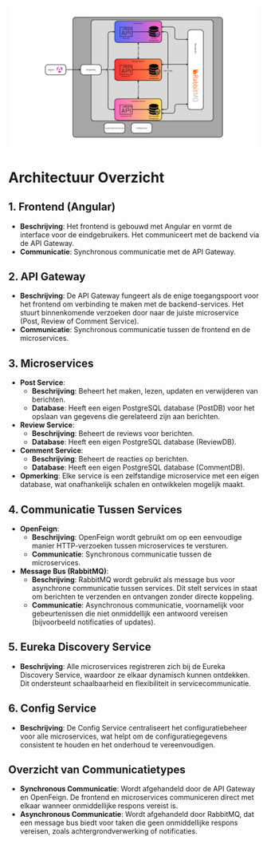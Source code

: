 ![Architectuur Java Sander](ArchitectuurJavaSander.png)
# Architectuur Overzicht

## 1. Frontend (Angular)
- **Beschrijving**: Het frontend is gebouwd met Angular en vormt de interface voor de eindgebruikers. Het communiceert met de backend via de API Gateway.
- **Communicatie**: Synchronous communicatie met de API Gateway.

## 2. API Gateway
- **Beschrijving**: De API Gateway fungeert als de enige toegangspoort voor het frontend om verbinding te maken met de backend-services. Het stuurt binnenkomende verzoeken door naar de juiste microservice (Post, Review of Comment Service).
- **Communicatie**: Synchronous communicatie tussen de frontend en de microservices.

## 3. Microservices
- **Post Service**:
  - **Beschrijving**: Beheert het maken, lezen, updaten en verwijderen van berichten.
  - **Database**: Heeft een eigen PostgreSQL database (PostDB) voor het opslaan van gegevens die gerelateerd zijn aan berichten.
- **Review Service**:
  - **Beschrijving**: Beheert de reviews voor berichten.
  - **Database**: Heeft een eigen PostgreSQL database (ReviewDB).
- **Comment Service**:
  - **Beschrijving**: Beheert de reacties op berichten.
  - **Database**: Heeft een eigen PostgreSQL database (CommentDB).
- **Opmerking**: Elke service is een zelfstandige microservice met een eigen database, wat onafhankelijk schalen en ontwikkelen mogelijk maakt.

## 4. Communicatie Tussen Services
- **OpenFeign**:
  - **Beschrijving**: OpenFeign wordt gebruikt om op een eenvoudige manier HTTP-verzoeken tussen microservices te versturen.
  - **Communicatie**: Synchronous communicatie tussen de microservices.
- **Message Bus (RabbitMQ)**:
  - **Beschrijving**: RabbitMQ wordt gebruikt als message bus voor asynchrone communicatie tussen services. Dit stelt services in staat om berichten te verzenden en ontvangen zonder directe koppeling.
  - **Communicatie**: Asynchronous communicatie, voornamelijk voor gebeurtenissen die niet onmiddellijk een antwoord vereisen (bijvoorbeeld notificaties of updates).

## 5. Eureka Discovery Service
- **Beschrijving**: Alle microservices registreren zich bij de Eureka Discovery Service, waardoor ze elkaar dynamisch kunnen ontdekken. Dit ondersteunt schaalbaarheid en flexibiliteit in servicecommunicatie.

## 6. Config Service
- **Beschrijving**: De Config Service centraliseert het configuratiebeheer voor alle microservices, wat helpt om de configuratiegegevens consistent te houden en het onderhoud te vereenvoudigen.

## Overzicht van Communicatietypes
- **Synchronous Communicatie**: Wordt afgehandeld door de API Gateway en OpenFeign. De frontend en microservices communiceren direct met elkaar wanneer onmiddellijke respons vereist is.
- **Asynchronous Communicatie**: Wordt afgehandeld door RabbitMQ, dat een message bus biedt voor taken die geen onmiddellijke respons vereisen, zoals achtergrondverwerking of notificaties.